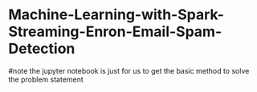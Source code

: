 # Machine-Learning-with-Spark-Streaming-Enron-Email-Spam-Detection

#note the jupyter notebook is just for us to get the basic method to solve the problem statement
